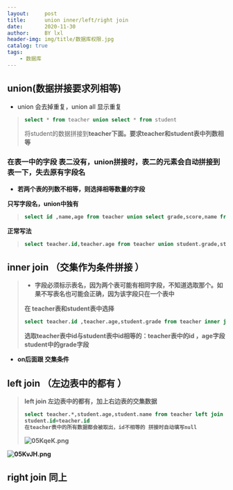 ```yaml
---
layout:     post
title:      union inner/left/right join
date:       2020-11-30
author:     BY lxl
header-img: img/title/数据库权限.jpg
catalog: true
tags:
    - 数据库
---
```




##  union(数据拼接要求列相等)

- union 会去掉重复，union all 显示重复

>```sql
>select * from teacher union select * from student
>```
>
>将student的数据拼接到<strong>teacher<strong>下面。要求teacher和student表中列数相等

### 在表一中的字段 表二没有，union拼接时，表二的元素会自动拼接到表一下，失去原有字段名



- 若两个表的列数不相等，则选择相等数量的字段

只写字段名，union中独有

>```sql
>select id ,name,age from teacher union select grade,score,name from student
>```

正常写法

>```sql
>select teacher.id,teacher.age from teacher union student.grade,student.age from student;
>```

##  inner join （交集作为条件拼接 ）

>- 字段必须标示表名，因为两个表可能有相同字段，不知道选取那个。如果不写表名也可能会正确，因为该字段只在一个表中
>
>在 teacher表和student表中选择
>
>```sql
>select teacher.id ,teacher.age,student.grade from teacher inner join student on teacher.id=student.id
>```
>
>选取teacher表中id与student表中id相等的：teacher表中的id ，age字段student中的grade字段 

- on后面跟 交集条件

##  left join （左边表中的都有 ）

>left join 左边表中的都有，加上右边表的交集数据
>
>```sql
>select teacher.*,student.age,student.name from teacher left join student on 
>student.id=teacher.id
>在teacher表中的所有数据都会被取出，id不相等的 拼接时自动填写null
>```
>
>![05KqeK.png](https://s1.ax1x.com/2020/10/14/05KqeK.png)

![05KvJH.png](https://s1.ax1x.com/2020/10/14/05KvJH.png)

##  right join 同上